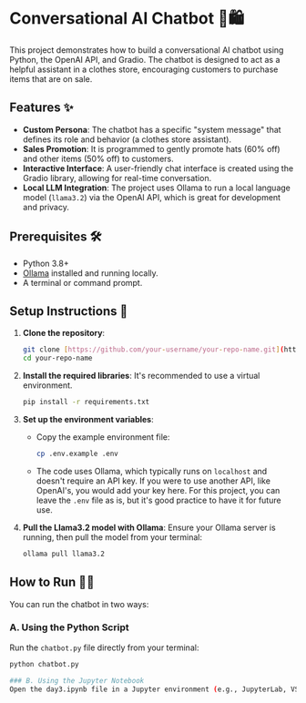# Conversational AI Chatbot 🤖🛍️

This project demonstrates how to build a conversational AI chatbot using Python, the OpenAI API, and Gradio. The chatbot is designed to act as a helpful assistant in a clothes store, encouraging customers to purchase items that are on sale.

## Features ✨

- **Custom Persona**: The chatbot has a specific "system message" that defines its role and behavior (a clothes store assistant).
- **Sales Promotion**: It is programmed to gently promote hats (60% off) and other items (50% off) to customers.
- **Interactive Interface**: A user-friendly chat interface is created using the Gradio library, allowing for real-time conversation.
- **Local LLM Integration**: The project uses Ollama to run a local language model (`llama3.2`) via the OpenAI API, which is great for development and privacy.

## Prerequisites 🛠️

- Python 3.8+
- [Ollama](https://ollama.ai/) installed and running locally.
- A terminal or command prompt.

## Setup Instructions 🚀

1.  **Clone the repository**:
    ```bash
    git clone [https://github.com/your-username/your-repo-name.git](https://github.com/your-username/your-repo-name.git)
    cd your-repo-name
    ```

2.  **Install the required libraries**:
    It's recommended to use a virtual environment.
    ```bash
    pip install -r requirements.txt
    ```

3.  **Set up the environment variables**:
    - Copy the example environment file:
      ```bash
      cp .env.example .env
      ```
    - The code uses Ollama, which typically runs on `localhost` and doesn't require an API key. If you were to use another API, like OpenAI's, you would add your key here. For this project, you can leave the `.env` file as is, but it's good practice to have it for future use.

4.  **Pull the Llama3.2 model with Ollama**:
    Ensure your Ollama server is running, then pull the model from your terminal:
    ```bash
    ollama pull llama3.2
    ```

## How to Run 🏃‍♂️

You can run the chatbot in two ways:

### A. Using the Python Script

Run the `chatbot.py` file directly from your terminal:
```bash
python chatbot.py

### B. Using the Jupyter Notebook
Open the day3.ipynb file in a Jupyter environment (e.g., JupyterLab, VS Code with the Jupyter extension) and run all the cells.
